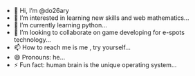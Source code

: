 - 👋 Hi, I’m @do26ary
- 👀 I’m interested in learning new skills and web mathematics...
- 🌱 I’m currently learning python...
- 💞️ I’m looking to collaborate on game developing for e-spots technology...
- 📫 How to reach me is me , try yourself...
- 😄 Pronouns: he...
- ⚡ Fun fact: human brain is the unique operating system...

<!---
do26ary/do26ary is a ✨ special ✨ repository because its `README.md` (this file) appears on your GitHub profile.
You can click the Preview link to take a look at your changes.
--->

